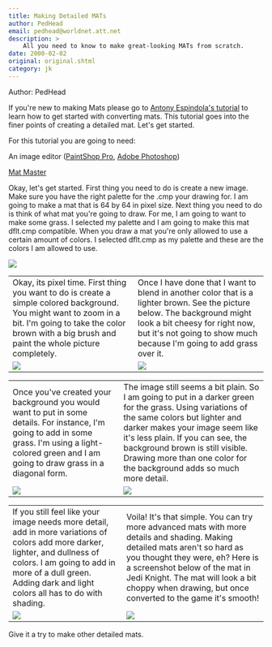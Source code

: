 ```yaml
---
title: Making Detailed MATs
author: PedHead
email: pedhead@worldnet.att.net
description: >
    All you need to know to make great-looking MATs from scratch.
date: 2000-02-02
original: original.shtml
category: jk
---
```


Author: PedHead  
  

If you're new to making Mats please go to [Antony Espindola's
tutorial](/tutorials/mats/) to learn how to get started with converting
mats. This tutorial goes into the finer points of creating a detailed
mat. Let's get started.

For this tutorial you are going to need:  

An image editor ([PaintShop Pro](http://www.jasc.com/psp6dl.html),
[Adobe Photoshop](http://www.adobe.com/products/photoshop/demodnld.html))

[Mat Master](/programs/matcmp/matmaster2.zip)

Okay, let's get started. First thing you need to do is create a new
image. Make sure you have the right palette for the .cmp your drawing
for. I am going to make a mat that is 64 by 64 in pixel size. Next thing
you need to do is think of what mat you're going to draw. For me, I am
going to want to make some grass. I selected my palette and I am going
to make this mat dflt.cmp compatible. When you draw a mat you're only
allowed to use a certain amount of colors. I selected dflt.cmp as my
palette and these are the colors I am allowed to use.

![](img1.jpg)

<div class="tutorial-table tutorial-table-bordered" markdown=1>

|                                                                                                                                                                                                                     |                                                                                                                                                                                                                                      |
| ------------------------------------------------------------------------------------------------------------------------------------------------------------------------------------------------------------------- | ------------------------------------------------------------------------------------------------------------------------------------------------------------------------------------------------------------------------------------ |
| Okay, its pixel time. First thing you want to do is create a simple colored background. You might want to zoom in a bit. I'm going to take the color brown with a big brush and paint the whole picture completely. | Once I have done that I want to blend in another color that is a lighter brown. See the picture below. The background might look a bit cheesy for right now, but it's not going to show much because I'm going to add grass over it. |
| ![](img2.jpg)                                                                                                                                                                                                       | ![](img3.jpg)                                                                                                                                                                                                                        |

</div>

<div class="tutorial-table tutorial-table-bordered" markdown=1>

|                                                                                                                                                                                                           |                                                                                                                                                                                                                                                                                                                                 |
| --------------------------------------------------------------------------------------------------------------------------------------------------------------------------------------------------------- | ------------------------------------------------------------------------------------------------------------------------------------------------------------------------------------------------------------------------------------------------------------------------------------------------------------------------------- |
| Once you've created your background you would want to put in some details. For instance, I'm going to add in some grass. I'm using a light-colored green and I am going to draw grass in a diagonal form. | The image still seems a bit plain. So I am going to put in a darker green for the grass. Using variations of the same colors but lighter and darker makes your image seem like it's less plain. If you can see, the background brown is still visible. Drawing more than one color for the background adds so much more detail. |
| ![](img4.jpg)                                                                                                                                                                                             | ![](img5.jpg)                                                                                                                                                                                                                                                                                                                   |

</div>

<div class="tutorial-table tutorial-table-bordered" markdown=1>

|                                                                                                                                                                                                                                             |                                                                                                                                                                                                                                                                                                           |
| ------------------------------------------------------------------------------------------------------------------------------------------------------------------------------------------------------------------------------------------- | --------------------------------------------------------------------------------------------------------------------------------------------------------------------------------------------------------------------------------------------------------------------------------------------------------- |
| If you still feel like your image needs more detail, add in more variations of colors add more darker, lighter, and dullness of colors. I am going to add in more of a dull green. Adding dark and light colors all has to do with shading. | Voila\! It's that simple. You can try more advanced mats with more details and shading. Making detailed mats aren't so hard as you thought they were, eh? Here is a screenshot below of the mat in Jedi Knight. The mat will look a bit choppy when drawing, but once converted to the game it's smooth\! |
| ![](img6.jpg)                                                                                                                                                                                                                               | ![](img7.jpg)                                                                                                                                                                                                                                                                                             |

</div>

Give it a try to make other detailed mats.
